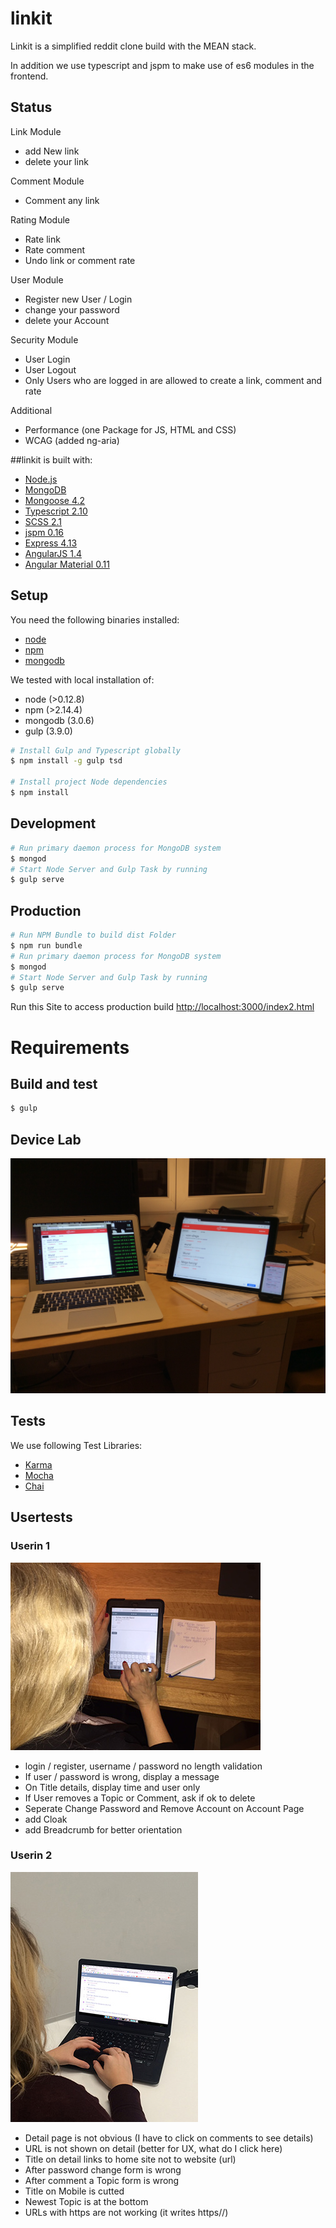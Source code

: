 # linkit
Linkit is a simplified reddit clone build with the MEAN stack.

In addition we use typescript and jspm to make use of es6 modules in the frontend.

## Status
Link Module
- add New link
- delete your link

Comment Module
- Comment any link

Rating Module
- Rate link
- Rate comment
- Undo link or comment rate

User Module
- Register new User / Login
- change your password
- delete your Account

Security Module
- User Login
- User Logout
- Only Users who are logged in are allowed to create a link, comment and rate

Additional
- Performance (one Package for JS, HTML and CSS)
- WCAG (added ng-aria)

##linkit is built with:
 * [Node.js](http://www.nodejs.org/)
 * [MongoDB](http://www.mongodb.org/)
 * [Mongoose 4.2](http://mongoosejs.com/)
 * [Typescript 2.10](http://www.typescriptlang.org/)
 * [SCSS 2.1](http://sass-lang.com/)
 * [jspm 0.16](http://jspm.io/)
 * [Express 4.13](http://expressjs.com/)
 * [AngularJS 1.4](http://angularjs.org/)
 * [Angular Material 0.11](https://material.angularjs.org)


## Setup
You need the following binaries installed:
- [node](https://nodejs.org/)
- [npm](https://www.npmjs.com/)
- [mongodb](https://docs.mongodb.org/manual/tutorial/install-mongodb-on-os-x/)

We tested with local installation of:
- node (>0.12.8)
- npm (>2.14.4)
- mongodb (3.0.6)
- gulp (3.9.0)

```sh
# Install Gulp and Typescript globally
$ npm install -g gulp tsd

# Install project Node dependencies
$ npm install
```

## Development
```sh
# Run primary daemon process for MongoDB system
$ mongod
# Start Node Server and Gulp Task by running
$ gulp serve
```

## Production
```sh
# Run NPM Bundle to build dist Folder
$ npm run bundle
# Run primary daemon process for MongoDB system
$ mongod
# Start Node Server and Gulp Task by running
$ gulp serve
```
Run this Site to access production build [http://localhost:3000/index2.html](http://localhost:3000/index2.html)

# Requirements
## Build and test
```sh
$ gulp
```

## Device Lab
![User Image](images/devicelab.jpg)

## Tests
We use following Test Libraries:
* [Karma](http://karma-runner.github.io/0.13/index.html)
* [Mocha](http://mochajs.org/)
* [Chai](http://chaijs.com/)

## Usertests
### Userin 1
![User Image](images/userin1.jpg)
- login / register, username / password no length validation
- If user / password is wrong, display a message
- On Title details, display time and user only
- If User removes a Topic or Comment, ask if ok to delete
- Seperate Change Password and Remove Account on Account Page
- add Cloak
- add Breadcrumb for better orientation

### Userin 2
![User Image](images/userin2.jpg)
- Detail page is not obvious (I have to click on comments to see details)
- URL is not shown on detail (better for UX, what do I click here)
- Title on detail links to home site not to website (url)
- After password change form is wrong
- After comment a Topic form is wrong
- Title on Mobile is cutted
- Newest Topic is at the bottom
- URLs with https are not working (it writes https//)
